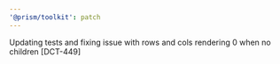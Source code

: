 ```yaml
---
'@prism/toolkit': patch
---
```


Updating tests and fixing issue with rows and cols rendering 0 when no children [DCT-449]
